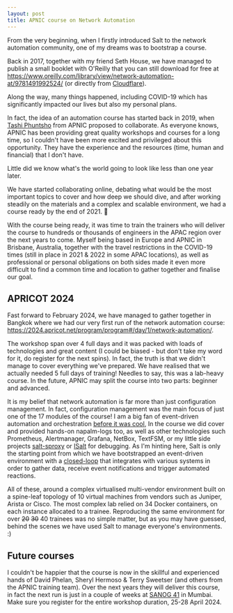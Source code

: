 ```yaml
---
layout: post
title: APNIC course on Network Automation
---
```


From the very beginning, when I firstly introduced Salt to the network automation
community, one of my dreams was to bootstrap a course.

Back in 2017, together with my friend Seth House, we have managed to publish a
small booklet with O'Reilly that you can still download for free at
https://www.oreilly.com/library/view/network-automation-at/9781491992524/ (or
directly from 
[Cloudflare](https://www.cloudflare.com/resources/assets/slt3lc6tev37/2UixizjqVh3v7L9yhcJWMT/87c1175735d490221147e1ad5866d909/network-automation-at-scale.pdf)).

Along the way, many things happened, including COVID-19 which has significantly
impacted our lives but also my personal plans.

In fact, the idea of an automation course has started back in 2019, when [Tashi 
Phuntsho](https://blog.apnic.net/author/tashi-phuntsho/) from APNIC proposed
to collaborate. As everyone knows, APNIC has been providing great quality
workshops and courses for a long time, so I couldn't have been more excited and
privileged about this opportunity. They have the experience and the resources
(time, human and financial) that I don't have.

Little did we know what's the world going to look like less than one year later.

We have started collaborating online, debating what would
be the most important topics to cover and how deep we should dive, and after
working steadily on the materials and a complex and scalable environment,
we had a course ready by the end of 2021. 🎉

With the course being ready, it was time to train the trainers who will deliver
the course to hundreds or thousands of engineers in the APAC region over the
next years to come. Myself being based in Europe and APNIC in Brisbane,
Australia, together with the travel restrictions in the COVID-19 times (still
in place in 2021 & 2022 in some APAC locations), as well as professional or
personal obligations on both sides made it even more difficult to find a common
time and location to gather together and finalise our goal.

APRICOT 2024
------------

Fast forward to February 2024, we have managed to gather together in Bangkok
where we had our very first run of the network automation course:
https://2024.apricot.net/program/program#/day/1/network-automation/.

The workshop span over 4 full days and it was packed with loads of technologies
and great content (I could be biased - but don't take my word for it, do
register for the next spins). In fact, the truth is that we didn't manage to
cover everything we've prepared. We have realised that we actually needed 5 full
days of training! Needles to say, this was a lab-heavy course.
In the future, APNIC may split the course into two parts: beginner and advanced.

It is my belief that network automation is far more than just configuration
management. In fact, configuration management was the main focus of just one of
the 17 modules of the course! I am a big fan of event-driven automation and orchestration
[before it was cool](https://mirceaulinic.net/2017-10-19-event-driven-network-automation/), 
In the course we did cover and provided hands-on napalm-logs too, as well as
other technologies such Prometheus, Alertmanager, Grafana, NetBox, TextFSM, or
my little side projects [salt-sproxy](https://mirceaulinic.net/2019-06-17-minionless-salt-automation/)
or [ISalt](https://github.com/mirceaulinic/isalt) for debugging. As I'm hinting
here, Salt is only the starting point from which we have bootstrapped an
event-driven environment with a [closed-loop](https://en.wikipedia.org/wiki/Closed-loop_controller)
that integrates with various systems in order to gather data, receive event
notifications and trigger automated reactions.

All of these, around a complex virtualised multi-vendor environment built on a
spine-leaf topology of 10 virtual machines from vendors such as Juniper, Arista
or Cisco. The most complex lab relied on 34 Docker containers, on each
instance allocated to a trainee. Reproducing the same environment for over ~~20~~
~~30~~ 40 trainees was no simple matter, but as you may have guessed, behind the
scenes we have used Salt to manage everyone's environments. :)

Future courses
--------------

I couldn't be happier that the course is now in the skillful and experienced
hands of David Phelan, Sheryl Hermoso & Terry Sweetser (and others from the
APNIC training team). Over the next years they will deliver this course, in fact
the next run is just in a couple of weeks at [SANOG 41](https://www.sanog.org/sanog41/)
in Mumbai. Make sure you register for the entire workshop duration, 25-28 April 2024.


